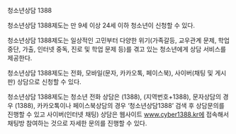 청소년상담 1388

청소년상담 1388제도는 만 9세 이상 24세 이하 청소년이 신청할 수 있다.

청소년상담 1388제도는 일상적인 고민부터 다양한 위기(가족갈등, 교우관계 문제, 학업중단, 가출, 인터넷 중독, 진로 및 학업 문제 등)를 겪고 있는 청소년에게 상담 서비스를 제공한다.

청소년상담 1388제도는 전화, 모바일(문자, 카카오톡, 페이스북), 사이버(채팅 및 게시판) 상담으로 신청할 수 있다.

청소년상담 1388제도는 청소년 전화 상담은 (1388), (지역번호+1388), 문자상담의 경우 (1388), 카카오톡이나 페이스북상담의 경우 ‘청소년상담1388’ 검색 후 상담문의를 진행할 수 있고 사이버(인터넷 채팅) 상담은 웹사이트 www.cyber1388.kr에 접속해서 채팅방 참여하는 것으로 자세한 문의를 진행할 수 있다.